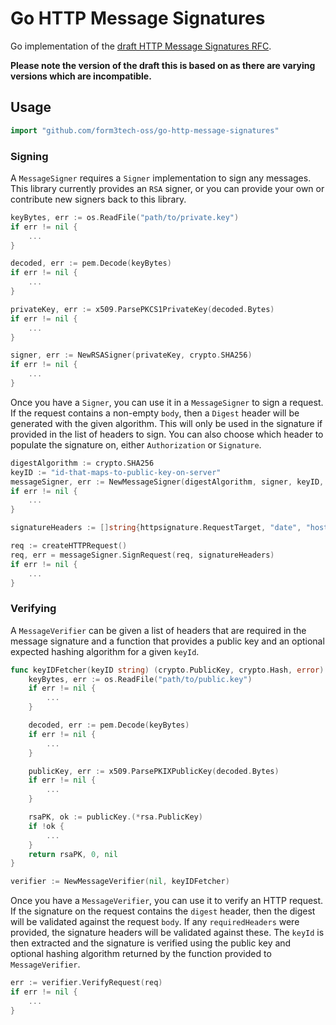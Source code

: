 # Go HTTP Message Signatures

Go implementation of the [draft HTTP Message Signatures RFC](https://www.ietf.org/archive/id/draft-cavage-http-signatures-12.txt). 

**Please note the version of the draft this is based on as there are varying versions which are incompatible.**

## Usage

```go
import "github.com/form3tech-oss/go-http-message-signatures"
```

### Signing

A `MessageSigner` requires a `Signer` implementation to sign any messages. This library currently provides an `RSA` signer, or you can provide your own or contribute new signers back to this library.

```go
keyBytes, err := os.ReadFile("path/to/private.key")
if err != nil {
    ...
}

decoded, err := pem.Decode(keyBytes)
if err != nil {
    ...
}

privateKey, err := x509.ParsePKCS1PrivateKey(decoded.Bytes)
if err != nil {
    ...
}

signer, err := NewRSASigner(privateKey, crypto.SHA256)
if err != nil {
    ...
}
```

Once you have a `Signer`, you can use it in a `MessageSigner` to sign a request. If the request contains a non-empty `body`, then a `Digest` header will be generated with the given algorithm. This will only be used in the signature if provided in the list of headers to sign. You can also choose which header to populate the signature on, either `Authorization` or `Signature`.

```go
digestAlgorithm := crypto.SHA256
keyID := "id-that-maps-to-public-key-on-server"
messageSigner, err := NewMessageSigner(digestAlgorithm, signer, keyID, httpsignatures.Authorization)
if err != nil {
    ...
}

signatureHeaders := []string{httpsignature.RequestTarget, "date", "host", "digest"}

req := createHTTPRequest()
req, err = messageSigner.SignRequest(req, signatureHeaders)
if err != nil {
    ...
}
```

### Verifying

A `MessageVerifier` can be given a list of headers that are required in the message signature and a function that provides a public key and an optional expected hashing algorithm for a given `keyId`.

```go
func keyIDFetcher(keyID string) (crypto.PublicKey, crypto.Hash, error) {
    keyBytes, err := os.ReadFile("path/to/public.key")
    if err != nil {
        ...
    }

    decoded, err := pem.Decode(keyBytes)
    if err != nil {
        ...
    }

    publicKey, err := x509.ParsePKIXPublicKey(decoded.Bytes)
    if err != nil {
        ...
    }

    rsaPK, ok := publicKey.(*rsa.PublicKey)
    if !ok {
        ...
    }
    return rsaPK, 0, nil
}

verifier := NewMessageVerifier(nil, keyIDFetcher)
```

Once you have a `MessageVerifier`, you can use it to verify an HTTP request. If the signature on the request contains the `digest` header, then the digest will be validated against the request `body`. If any `requiredHeaders` were provided, the signature headers will be validated against these. The `keyId` is then extracted and the signature is verified using the public key and optional hashing algorithm returned by the function provided to `MessageVerifier`.

```go
err := verifier.VerifyRequest(req)
if err != nil {
    ...
}
```